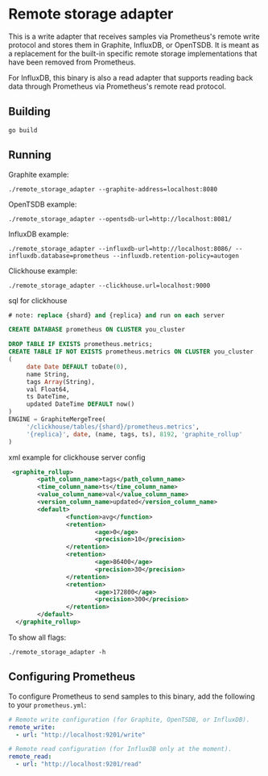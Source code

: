 # Remote storage adapter

This is a write adapter that receives samples via Prometheus's remote write
protocol and stores them in Graphite, InfluxDB, or OpenTSDB. It is meant as a
replacement for the built-in specific remote storage implementations that have
been removed from Prometheus.

For InfluxDB, this binary is also a read adapter that supports reading back
data through Prometheus via Prometheus's remote read protocol.

## Building

```
go build
```

## Running

Graphite example:

```
./remote_storage_adapter --graphite-address=localhost:8080
```

OpenTSDB example:

```
./remote_storage_adapter --opentsdb-url=http://localhost:8081/
```

InfluxDB example:

```
./remote_storage_adapter --influxdb-url=http://localhost:8086/ --influxdb.database=prometheus --influxdb.retention-policy=autogen
```

Clickhouse example:
```
./remote_storage_adapter --clickhouse.url=localhost:9000
```

sql for clickhouse
``` sql
# note: replace {shard} and {replica} and run on each server

CREATE DATABASE prometheus ON CLUSTER you_cluster

DROP TABLE IF EXISTS prometheus.metrics;
CREATE TABLE IF NOT EXISTS prometheus.metrics ON CLUSTER you_cluster
(
     date Date DEFAULT toDate(0),
     name String,
     tags Array(String),
     val Float64,
     ts DateTime,
     updated DateTime DEFAULT now()
)
ENGINE = GraphiteMergeTree(
     '/clickhouse/tables/{shard}/prometheus.metrics',
     '{replica}', date, (name, tags, ts), 8192, 'graphite_rollup'
)

```

xml example  for clickhouse server config
``` xml
 <graphite_rollup>
        <path_column_name>tags</path_column_name>
        <time_column_name>ts</time_column_name>
        <value_column_name>val</value_column_name>
        <version_column_name>updated</version_column_name>
        <default>
                <function>avg</function>
                <retention>
                        <age>0</age>
                        <precision>10</precision>
                </retention>
                <retention>
                        <age>86400</age>
                        <precision>30</precision>
                </retention>
                <retention>
                        <age>172800</age>
                        <precision>300</precision>
                </retention>
        </default>
  </graphite_rollup>
```


To show all flags:

```
./remote_storage_adapter -h
```

## Configuring Prometheus

To configure Prometheus to send samples to this binary, add the following to your `prometheus.yml`:

```yaml
# Remote write configuration (for Graphite, OpenTSDB, or InfluxDB).
remote_write:
  - url: "http://localhost:9201/write"

# Remote read configuration (for InfluxDB only at the moment).
remote_read:
  - url: "http://localhost:9201/read"
```
